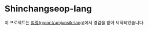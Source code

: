 # Shinchangseop-lang
이 프로젝트는 [엄랭(rycont/umjunsik-lang)](https://github.com/rycont/umjunsik-lang)에서 영감을 받아 제작되었습니다.